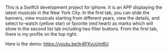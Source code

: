 This is a SwiftUI development project for iphone.
It is an APP displaying the latest musicals in the New York City.
In the first tab, you can slide the banners, view musicals starting from different years, view the details, 
and select to-watch (yellow star) or favorite (red heart) as marks which will show in the second list tab 
including two filter buttons. From the first tab, there is my profile on the top right.

Here is the demo: https://youtu.be/tr4PXvuUm6U
